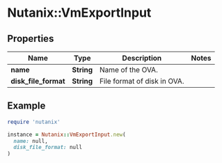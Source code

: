 # Nutanix::VmExportInput

## Properties

| Name | Type | Description | Notes |
| ---- | ---- | ----------- | ----- |
| **name** | **String** | Name of the OVA. |  |
| **disk_file_format** | **String** | File format of disk in OVA. |  |

## Example

```ruby
require 'nutanix'

instance = Nutanix::VmExportInput.new(
  name: null,
  disk_file_format: null
)
```


